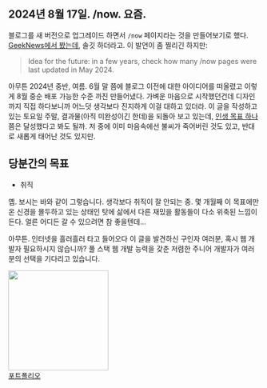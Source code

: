 ## 2024년 8월 17일. /now. 요즘.

블로그를 새 버전으로 업그레이드 하면서 `/now` 페이지라는 것을 만들어보기로 했다. <a href="https://news.hada.io/topic?id=14982">GeekNews에서 봤는데</a>, 솔깃 하더라고. 이 발언이 좀 찔리긴 하지만:

> Idea for the future: in a few years, check how many /now pages were last updated in May 2024.

아무튼 2024년 중반, 여름. 6월 말 쯤에 블로그 이전에 대한 아이디어를 떠올렸고 이렇게 8월 중순 배포 가능한 수준 까진 만들어냈다. 가벼운 마음으로 시작했던건데 디자인까지 직접 하다보니까 어느덧 생각보다 진지하게 이걸 대하고 있더라. 이 글을 작성하고 있는 토요일 주말, 결과물(아직 미완성이긴 한데)을 되돌아 보고 있는데, <a href="/ndev/2/identity-crisis#1-%EB%B8%94%EB%A1%9C%EA%B7%B8">인생 목표 하나</a>쯤은 달성했다고 봐도 될까. 저 중에 이미 마음속에선 불씨가 죽어버린 것도 있고, 반대로 새롭게 태어난 것도 있지만.

## 당분간의 목표

- 취직

옙. 보시는 바와 같이 그렇습니다. 생각보다 취직이 잘 안되는 중. 몇 개월째 이 목표에만 온 신경을 몰두하고 있는 상태인 탓에 삶에서 다른 재밌을 활동들이 다소 위축된 느낌이 든다. 얼른 어디든 갈 수 있으려면 참 좋을텐데...

아무튼. 인터넷을 흘러흘러 타고 들어오다 이 글을 발견하신 구인자 여러분, 혹시 웹 개발자 필요하시지 않습니까? 풀 스택 웹 개발 능력을 갖춘 저렴한 주니어 개발자가 여러분의 선택을 기다리고 있습니다.

<p class="center">
  <a target="_blank" rel="noreferrer noopener" href="https://past-silver-b67.notion.site/Lee-Jihoon-Anteater-42a1ebc80b2e44688f0dd99598f019de">
    <img width="200px" height="200px" src="https://i.postimg.cc/Wz8nnf1C/image.png">
    <br/>
    포트폴리오
  </a>
</p>
